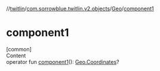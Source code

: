 //[twitlin](../../index.md)/[com.sorrowblue.twitlin.v2.objects](../index.md)/[Geo](index.md)/[component1](component1.md)



# component1  
[common]  
Content  
operator fun [component1](component1.md)(): [Geo.Coordinates](-coordinates/index.md)?  



